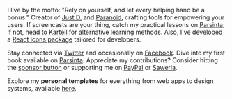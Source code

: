 <!-- ![Statistic](https://github-readme-stats.vercel.app/api?username=irsyadadl&show_icons=true&theme=default&border_radius=24&count_private=true) -->
I live by the motto: "Rely on yourself, and let every helping hand be a bonus." Creator of [Just D.](https://justd.co) and [Paranoid](https://paranoid.irsyad.co), crafting tools for empowering your users. If screencasts are your thing, catch my practical lessons on [Parsinta](https://parsinta.com); if not, head to [Karteil](https://karteil.com) for alternative learning methods. Also, I've developed a [React icons package](https://irsyad.co/paranoid) tailored for developers.

Stay connected via [Twitter](https://twitter.com/irsyadadl) and occasionally on [Facebook](https://facebook.com/irsyadadl). Dive into my first book available on [Parsinta](https://parsinta.com/ebooks). Appreciate my contributions? Consider hitting the [sponsor button](https://github.com/sponsors/irsyadadl) or supporting me on [PayPal](https://www.paypal.com/paypalme/irsyaddotco) or [Saweria](https://saweria.co/irsyadadl).

Explore my **personal templates** for everything from web apps to design systems, available [here](https://irsyad.co/s).
